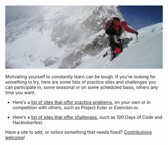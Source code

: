 ![](challenge.jpg)

Motivating yourself to constantly learn can be tough. If you're looking for something to try, here are some lists of practice sites and challenges you can participate in, some seasonal or on some scheduled basis, others any time you want.

* Here's a [list of sites that offer practice problems](practice.md), on your own or in competition with others, such as Project Euler or Exercism.io.

* Here's a [list of sites that offer challenges](challenges.md), such as 100 Days of Code and Hacktoberfest.

Have a site to add, or notice something that needs fixed? [Contributions welcome](CONTRIBUTING.md)!
